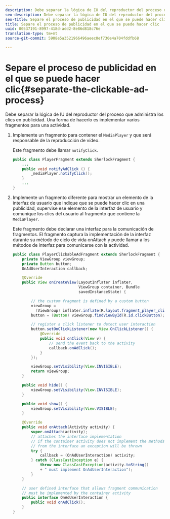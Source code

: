 ```yaml
---
description: Debe separar la lógica de IU del reproductor del proceso que administra los clics en publicidad. Una forma de hacerlo es implementar varios fragmentos para una actividad.
seo-description: Debe separar la lógica de IU del reproductor del proceso que administra los clics en publicidad. Una forma de hacerlo es implementar varios fragmentos para una actividad.
seo-title: Separe el proceso de publicidad en el que se puede hacer clic
title: Separe el proceso de publicidad en el que se puede hacer clic
uuid: 00537191-8997-418d-add2-8e86d818c76e
translation-type: tm+mt
source-git-commit: 5908e5a3521966496aeec0ef730e4a704fddfb68

---
```



# Separe el proceso de publicidad en el que se puede hacer clic{#separate-the-clickable-ad-process}

Debe separar la lógica de IU del reproductor del proceso que administra los clics en publicidad. Una forma de hacerlo es implementar varios fragmentos para una actividad.

1. Implemente un fragmento para contener el `MediaPlayer` y que será responsable de la reproducción de vídeo.

   Este fragmento debe llamar `notifyClick`.

   ```java
   public class PlayerFragment extends SherlockFragment { 
       ... 
       public void notifyAdClick () { 
           _mediaPlayer.notifyClick(); 
       } 
       ... 
   } 
   ```

1. Implemente un fragmento diferente para mostrar un elemento de la interfaz de usuario que indique que se puede hacer clic en una publicidad, supervise ese elemento de la interfaz de usuario y comunique los clics del usuario al fragmento que contiene la `MediaPlayer`.

   Este fragmento debe declarar una interfaz para la comunicación de fragmentos. El fragmento captura la implementación de la interfaz durante su método de ciclo de vida onAttach y puede llamar a los métodos de interfaz para comunicarse con la actividad.

   ```java
   public class PlayerClickableAdFragment extends SherlockFragment { 
       private ViewGroup viewGroup; 
       private Button button; 
       OnAdUserInteraction callback; 
   
       @Override 
       public View onCreateView(LayoutInflater inflater,  
                                ViewGroup container, Bundle 
                                savedInstanceState) { 
   
           // the custom fragment is defined by a custom button 
           viewGroup =  
             (ViewGroup) inflater.inflate(R.layout.fragment_player_clickable_ad, container, false); 
           button = (Button) viewGroup.findViewById(R.id.clickButton); 
   
           // register a click listener to detect user interaction 
           button.setOnClickListener(new View.OnClickListener() { 
               @Override 
               public void onClick(View v) { 
                   // send the event back to the activity 
                   callback.onAdClick(); 
               } 
           }); 
   
           viewGroup.setVisibility(View.INVISIBLE); 
           return viewGroup; 
       } 
   
       public void hide() { 
           viewGroup.setVisibility(View.INVISIBLE); 
       } 
   
       public void show() { 
           viewGroup.setVisibility(View.VISIBLE);  
       } 
   
       @Override 
       public void onAttach(Activity activity) { 
           super.onAttach(activity); 
           // attaches the interface implementation 
           // if the container activity does not implement the methods  
           // from the interface an exception will be thrown 
           try { 
               callback = (OnAdUserInteraction) activity; 
           } catch (ClassCastException e) { 
               throw new ClassCastException(activity.toString() 
               + " must implement OnAdUserInteraction"); 
           }  
       } 
   
       // user defined interface that allows fragment communication 
       // must be implemented by the container activity 
       public interface OnAdUserInteraction { 
           public void onAdClick(); 
       } 
   } 
   ```

